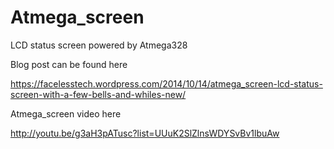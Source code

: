 Atmega_screen
=============

LCD status screen powered by Atmega328

Blog post can be found here 

https://facelesstech.wordpress.com/2014/10/14/atmega_screen-lcd-status-screen-with-a-few-bells-and-whiles-new/

Atmega_screen video here

http://youtu.be/g3aH3pATusc?list=UUuK2SlZlnsWDYSvBv1lbuAw

